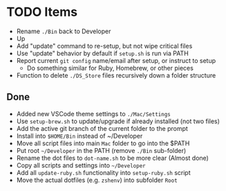 # TODO Items

- Rename `./Bin` back to Developer
- Up
- Add "update" command to re-setup, but not wipe critical files
- Use "update" behavior by default if `setup.sh` is run via PATH
- Report current `git config` name/email after setup, or instruct to setup
    - Do something similar for Ruby, Homebrew, or other pieces
- Function to delete `./DS_Store` files recursively down a folder structure 



## Done

- Added new VSCode theme settings to `./Mac/Settings`
- Use `setup-brew.sh` to update/upgrade if already installed (not two files)
- Add the active git branch of the current folder to the prompt
- Install into `$HOME/Bin` instead of ~/Developer
- Move all script files into main `Mac` folder to go into the $PATH
- Put root `~/Developer` in the PATH (remove `./Bin` sub-folder)
- Rename the dot files to `dot-name.sh` to be more clear (Almost done)
- Copy all scripts and settings into `~/Developer`
- Add all `update-ruby.sh` functionality into `setup-ruby.sh` script
- Move the actual dotfiles (e.g. `zshenv`) into subfolder `Root`





